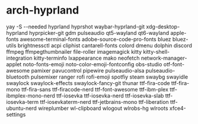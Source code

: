 # arch-hyprland

yay -S --needed hyprland hyprshot waybar-hyprland-git xdg-desktop-hyprland hyprpicker-git gdm pulseaudio qt5-wayland qt6-wayland apple-fonts awesome-terminal-fonts adobe-source-code-pro-fonts bluez bluez-utils brightnessctl acpi cliphist cantarell-fonts colord dmenu dolphin discord ffmpeg ffmpegthumbnailer file-roller imagemagick kitty kitty-shell-integration kitty-terminfo lxappearance mako neofetch network-manager-applet noto-fonts-emoji noto-color-emoji-fontconfig obs-studio otf-font-awesome pamixer pavucontrol pipewire pulseaudio-alsa pulseaudio-bluetooth pulsemixer ranger rofi rofi-emoji spotfiy steam swaybg swayidle swaylock swaylock-effects swaylock-fancy-git thunar ttf-fira-code ttf-fira-mono ttf-fira-sans ttf-firacode-nerd ttf-font-awesome ttf-ibm-plex ttf-ibmplex-mono-nerd ttf-iosevka
ttf-iosevka-nerd ttf-iosevka-slab ttf-iosevka-term ttf-iosevkaterm-nerd ttf-jetbrains-mono
ttf-liberation ttf-ubuntu-nerd wireplumber wl-clipboard wlogout wlrobs-hg wlroots xfce4-settings
